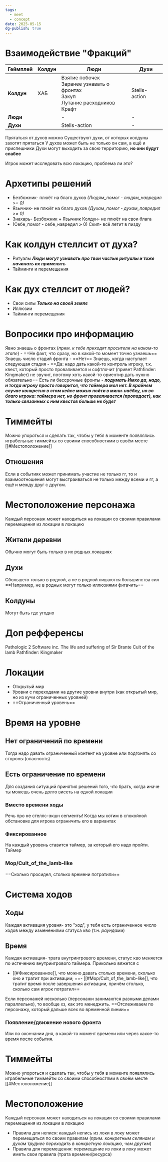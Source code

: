 ```yaml
---
tags:
  - meet
  - concept
date: 2025-05-15
dg-publish: true
---
```

# Взаимодействие "Фракций"

| **Геймплей** | **Колдун**                                                                                                    | **Люди**                                                                              | **Духи**      |
| ------------ | ------------------------------------------------------------------------------------------------------------- | ------------------------------------------------------------------------------------- | ------------- |
| **Колдун**   | ХАБ                                                                                                           | Взятие побочек<br>Заранее узнавать о фронтах<br>Закуп<br>Лутание расходников<br>Крафт | Stells-action |
| **Люди**     | <div style='background-color: black; margin-inline: -8px; margin-top: -4px; height: calc(100% + 8px);'></div> | -                                                                                     | -             |
| **Духи**     | <div style='background-color: black; margin-inline: -8px; margin-top: -4px; height: calc(100% + 8px);'></div> | Stells-action                                                                         | -             |

Прятаться от духов можно
Существуют духи, от которых колдуны захотят прятаться
У духов может быть не только он сам, а ещё и приспешники
Духи могут выходить за свою территорию, **но они будут слабее**

Игрок может исследовать всю локацию, проблема ли это?
# Архетипы решений
- Безбожник- плюёт на благо духов 
*(Людям_помог - людям_навредил >= 0)*
- Язычник- не плюёт на благо духов
*(Духам_помог - духам_повредил >= 0)*
- Знахарь- Безбожник + Язычник
Колдун- не плюёт на свои блага
- (Себе_помог - себе_навредил ***>*** 0)
Скип- всё летит в пизду
# Как колдун стеллсит от духа?
- Ритуалы ***Люди могут узнавать про твои частые ритуалы и тоже начинать их применять***
- Тайминги и перемещения
# Как дух стеллсит от людей? 
- Свои силы ***Только на своей земле***
- Иллюзии
- Тайминги перемещения
# Вопросики про информацию
Явно знаешь о фронтах (*прим. к тебе приходят просители на каком-то этапе*) - ==Не факт, что сразу, но в какой-то момент точно узнаешь==
Знаешь число стадий фронта - ==Нет==
Знаешь, когда наступает следующая стадия - ==Да: надо дать какой-то контроль игроку, т.к. квест, который просто проваливается и софтлочит (привет Pathfinder: Kingmaker) не звучит, поэтому хоть какой-то ориентир дать нужно обязательно==
Есть ли бессрочные фронты - ***подумать
Имхо да, надо, и тогда игроку просто говорится, что таймера мол нет. В крайнем случае конкретно в этом кейсе можно пойти в мини-наёбку, но во благо игрока: таймера нет, но фронт проваливается (пропадает), как только связанных с ним квестов больше не будет***
# Тиммейты
Можно упороться и сделать так, чтобы у тебя в моменте появлялись играбельные тиммейты со своими способностями в своём месте [[#Местоположение]]
## Отношения 
Если в событиях может принимать участие не только гг, то и взаимоотношения могут выстраиваться не только между всеми и гг, а ещё и между друг с другом. 
# Местоположение персонажа
Каждый персонаж может находиться на локации со своими правилами перемещения из локации в локацию
## Жители деревни
Обычно могут быть только в их родных локациях
## Духи 
Сбольшего только в родной, а не в родной лишаются большинства сил 
==Например, не в родных могут только иллюзиями фигачить==
## Колдуны 
Могут быть где угодно
# Доп рефференсы
Pathologic 2
Software inc.
The life and suffering of Sir Brante
Cult of the lamb
Pathfinder: Kingmaker
# Локации
- Открытый мир
- Уровни с переходами на другие уровни внутри (как открытый мир, но из кучи ограниченных уровней)
- ==Ограниченный уровень==
# Время на уровне
## Нет ограничений по времени
Тогда надо давать ограниченный контент на уровне или  подгонять со стороны (опасность)
## Есть ограничение по времени
Для создания ситуаций принятия решений того, что брать, когда иначе ты можешь очень долго висеть на одной локации
### Вместо времени ходы
Речь про не стеллс-экшн сегменты!
Когда мы хотим в спокойной обстановке для игрока ограничить его в вариантах
### Фиксированное
На каждый уровень ставится таймер, за который его надо пройти. Таймер 
### Мор/Cult_of_the_lamb-like
==Сколько просидел, столько времени потратили==
# Система ходов
## Ходы
Каждая активация уровня- это "ход", у тебя есть ограниченное число ходов между изменениями статуса кво (т.н. *раундами*)
## Время
Каждая активация- трата внутриигрового времени, статус кво меняется по истечению внутриигрового таймера. Прикольно вяжется с 
- [[#Фиксированное]], что можно давать столько времени, сколько оно и тратит при активации;
==- [[#Мор/Cult_of_the_lamb-like]], что тратит время после завершения активации, причём столько, сколько сам игрок потратил==

Если персонажей несколько (персонажи занимаются разными делами параллельно), то вообще хз, как это менеджить. ==Отслеживаем по персонажу, который дальше всех во временной линии==
### Появление/движение нового фронта
Или по окончании дня, в какой-то момент времени или через какое-то время после события.
# Тиммейты
Можно упороться и сделать так, чтобы у тебя в моменте появлялись играбельные тиммейты со своими способностями в своём месте [[#Местоположение]]
# Местоположение
Каждый персонаж может находиться на локации со своими правилами перемещения из локации в локацию
- Правила для непися: каждый непись из локи в локу может перемещаться по своим правилам (*прим. конкретным селянам и духам труднее переходить в конкретную локацию, чем другим*)
- Правила для перемещения: перемещение из локи в локу может иметь свои правила (трата времени/ресурса)
